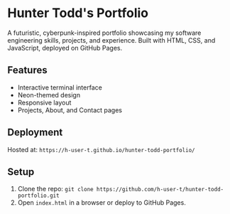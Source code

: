 # Hunter Todd's Portfolio

A futuristic, cyberpunk-inspired portfolio showcasing my software engineering skills, projects, and experience. Built with HTML, CSS, and JavaScript, deployed on GitHub Pages.

## Features
- Interactive terminal interface
- Neon-themed design
- Responsive layout
- Projects, About, and Contact pages

## Deployment
Hosted at: `https://h-user-t.github.io/hunter-todd-portfolio/`

## Setup
1. Clone the repo: `git clone https://github.com/h-user-t/hunter-todd-portfolio.git`
2. Open `index.html` in a browser or deploy to GitHub Pages.